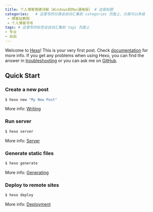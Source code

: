 ```yaml
---
title: 个人博客搭建详解（Windows和Mac通用版） # 这是标题
categories:   # 这里写的分类会自动汇集到 categories 页面上，分类可以多级
 - 博客站教程
 - 个人博客书写
tags: # 这里写的标签会自动汇集到 tags 页面上
- 专业
- 自由
---
```

Welcome to [Hexo](https://hexo.io/)! This is your very first post. Check [documentation](https://hexo.io/docs/) for more info. If you get any problems when using Hexo, you can find the answer in [troubleshooting](https://hexo.io/docs/troubleshooting.html) or you can ask me on [GitHub](https://github.com/hexojs/hexo/issues).

## Quick Start

### Create a new post

``` bash
$ hexo new "My New Post"
```

More info: [Writing](https://hexo.io/docs/writing.html)

### Run server

``` bash
$ hexo server
```

More info: [Server](https://hexo.io/docs/server.html)

### Generate static files

``` bash
$ hexo generate
```

More info: [Generating](https://hexo.io/docs/generating.html)

### Deploy to remote sites

``` bash
$ hexo deploy
```

More info: [Deployment](https://hexo.io/docs/deployment.html)
